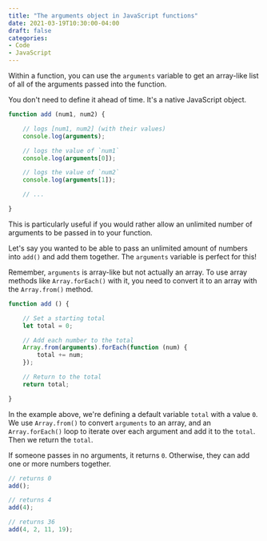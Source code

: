 ```yaml
---
title: "The arguments object in JavaScript functions"
date: 2021-03-19T10:30:00-04:00
draft: false
categories:
- Code
- JavaScript
---
```


Within a function, you can use the `arguments` variable to get an array-like list of all of the arguments passed into the function.

You don't need to define it ahead of time. It's a native JavaScript object.

```js
function add (num1, num2) {

	// logs [num1, num2] (with their values)
	console.log(arguments);

	// logs the value of `num1`
	console.log(arguments[0]);

	// logs the value of `num2`
	console.log(arguments[1]);

	// ...

}
```

This is particularly useful if you would rather allow an unlimited number of arguments to be passed in to your function.

Let's say you wanted to be able to pass an unlimited amount of numbers into `add()` and add them together. The `arguments` variable is perfect for this!

Remember, `arguments` is array-like but not actually an array. To use array methods like `Array.forEach()` with it, you need to convert it to an array with the `Array.from()` method.

```js
function add () {

	// Set a starting total
	let total = 0;

	// Add each number to the total
	Array.from(arguments).forEach(function (num) {
		total += num;
	});

	// Return to the total
	return total;

}
```

In the example above, we're defining a default variable `total` with a value `0`. We use `Array.from()` to convert `arguments` to an array, and an `Array.forEach()` loop to iterate over each argument and add it to the `total`. Then we return the `total`.

If someone passes in no arguments, it returns `0`. Otherwise, they can add one or more numbers together.

```js
// returns 0
add();

// returns 4
add(4);

// returns 36
add(4, 2, 11, 19);
```